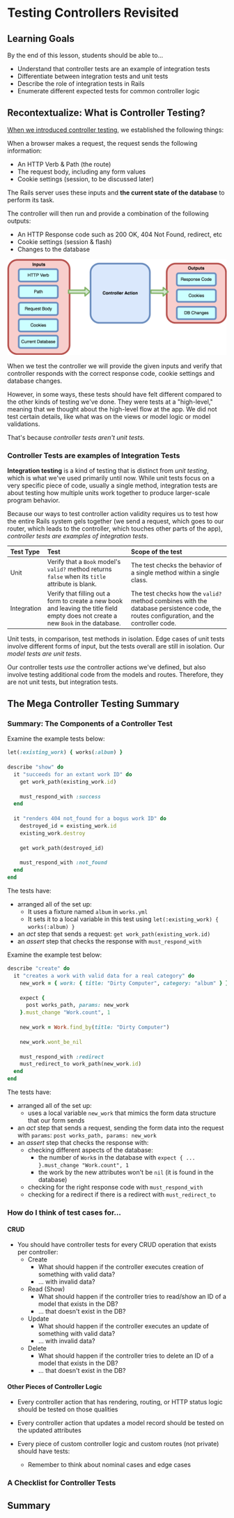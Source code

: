 # Testing Controllers Revisited

## Learning Goals

By the end of this lesson, students should be able to...

- Understand that controller tests are an example of integration tests
- Differentiate between integration tests and unit tests
- Describe the role of integration tests in Rails
- Enumerate different expected tests for common controller logic

## Recontextualize: What is Controller Testing?

[When we introduced controller testing](intro-to-testing-controllers.md), we established the following things:

When a browser makes a request, the request sends the following information:

- An HTTP Verb & Path (the route)
- The request body, including any form values
- Cookie settings (session, to be discussed later)

The Rails server uses these inputs and **the current state of the database** to perform its task.

The controller will then run and provide a combination of the following outputs:

- An HTTP Response code such as 200 OK, 404 Not Found, redirect, etc
- Cookie settings (session & flash)
- Changes to the database

![Controller inputs & Outputs](images/TestingControllers2.png)

<!-- Image source:  https://www.draw.io/#G1eHnA4Fko9GRA8wi5fwHs66UKKJv-C_Gz -->

When we test the controller we will provide the given inputs and verify that controller responds with the correct response code, cookie settings and database changes.

However, in some ways, these tests should have felt different compared to the other kinds of testing we've done. They were tests at a "high-level," meaning that we thought about the high-level flow at the app. We did not test certain details, like what was on the views or model logic or model validations.

That's because _controller tests aren't unit tests._

### Controller Tests are examples of Integration Tests

**Integration testing** is a kind of testing that is distinct from _unit testing_, which is what we've used primarily until now. While unit tests focus on a very specific piece of code, usually a single method, integration tests are about testing how multiple units work together to produce larger-scale program behavior.

Because our ways to test controller action validity requires us to test how the entire Rails system gels together (we send a request, which goes to our router, which leads to the controller, which touches other parts of the app), _controller tests are examples of integration tests_.

|  Test Type  | Test | Scope of the test |
|:------------|:-----|:------------------|
| Unit        | Verify that a `Book` model's `valid?` method returns `false` when its `title` attribute is blank. | The test checks the behavior of a single method within a single class. |
| Integration | Verify that filling out a form to create a new book and leaving the title field empty does not create a new `Book` in the database. | The test checks how the `valid?` method combines with the database persistence code, the routes configuration, and the controller code. |

Unit tests, in comparison, test methods in isolation. Edge cases of unit tests involve different forms of input, but the tests overall are still in isolation. Our _model tests are unit tests_.

Our controller tests _use_ the controller actions we've defined, but also involve testing additional code from the models and routes. Therefore, they are not unit tests, but integration tests.

## The Mega Controller Testing Summary

### Summary: The Components of a Controller Test

Examine the example tests below:

```ruby
let(:existing_work) { works(:album) }

describe "show" do
  it "succeeds for an extant work ID" do
    get work_path(existing_work.id)

    must_respond_with :success
  end

  it "renders 404 not_found for a bogus work ID" do
    destroyed_id = existing_work.id
    existing_work.destroy

    get work_path(destroyed_id)

    must_respond_with :not_found
  end
end
```

The tests have:
- arranged all of the set up:
  - It uses a fixture named `album` in `works.yml`
  - It sets it to a local variable in this test using `let(:existing_work) { works(:album) }`
- an _act_ step that sends a request: `get work_path(existing_work.id)`
- an _assert_ step that checks the response with `must_respond_with`

Examine the example test below:

```ruby
describe "create" do
  it "creates a work with valid data for a real category" do
    new_work = { work: { title: "Dirty Computer", category: "album" } }

    expect {
      post works_path, params: new_work
    }.must_change "Work.count", 1

    new_work = Work.find_by(title: "Dirty Computer")

    new_work.wont_be_nil

    must_respond_with :redirect
    must_redirect_to work_path(new_work.id)
  end
end
```

The tests have:
- arranged all of the set up:
  - uses a local variable `new_work` that mimics the form data structure that our form sends
- an _act_ step that sends a request, sending the form data into the request with `params`: `post works_path, params: new_work`
- an _assert_ step that checks the response with:
  - checking different aspects of the database:
    - the number of `Work`s in the database with `expect { ... }.must_change "Work.count", 1`
    - the work by the new attributes won't be `nil` (it is found in the database)
  - checking for the right response code with `must_respond_with`
  - checking for a redirect if there is a redirect with `must_redirect_to`

### How do I think of test cases for...

#### CRUD

- You should have controller tests for every CRUD operation that exists per controller:
  - Create
    - What should happen if the controller executes creation of something with valid data?
    - ... with invalid data?
  - Read (Show)
    - What should happen if the controller tries to read/show an ID of a model that exists in the DB?
    - ... that doesn't exist in the DB?
  - Update
    - What should happen if the controller executes an update of something with valid data?
    - ... with invalid data?
  - Delete
    - What should happen if the controller tries to delete an ID of a model that exists in the DB?
    - ... that doesn't exist in the DB?

#### Other Pieces of Controller Logic

- Every controller action that has rendering, routing, or HTTP status logic should be tested on those qualities
- Every controller action that updates a model record should be tested on the updated attributes

- Every piece of custom controller logic and custom routes (not private) should have tests:
  - Remember to think about nominal cases and edge cases

### A Checklist for Controller Tests

## Summary